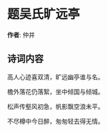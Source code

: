 # 题吴氏旷远亭

**作者**: 仲并

## 诗词内容

高人心迹喜双清，旷远幽亭谁与名。

檐外落花仍落絮，坐中倾国与倾城。

松声传壑风初急，帆影飘空浪未平。

不尽樽中今日醉，匆匆轻去得无情。

